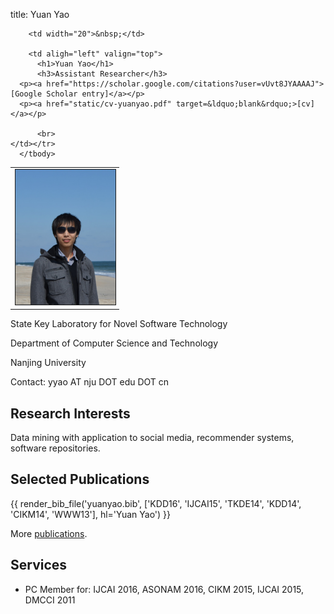 title: Yuan Yao

<!--
<table class="imgtable"><tr><td>
<a href="static/moon-yy2.jpg"><img src="static/moon-yy2.jpg" alt="alt text" width="180px" height="HEIGHTpx" /></a>&nbsp;</td>
<td align="left"><p>&nbsp; Dr. <b>Yuan Yao</b>   <a href="static/cv-yuanyao.pdf" target=&ldquo;blank&rdquo;>[cv]</a></p>
<p>&nbsp; Assistant Researcher</p>
<p>&nbsp; State Key Laboratory for Novel Software Technology</p>
<p>&nbsp; Department of Computer Science and Technology</p>
<p>&nbsp; Nanjing University</p>
<p>&nbsp; No 163 Xianlin Ave. Nanjing</p>
<p>&nbsp; Email: yyao AT nju DOT edu DOT cn</p>
</td></tr></table>
-->

<table width="90%">
      <tbody><tr>
        <td width="160" align="left" valign="top">
          <img src="static/moon-yy2.jpg" width="160" border="1">
        </td>

        <td width="20">&nbsp;</td>

        <td aligh="left" valign="top">
          <h1>Yuan Yao</h1>
          <h3>Assistant Researcher</h3>
	  <p><a href="https://scholar.google.com/citations?user=vUvt8JYAAAAJ">[Google Scholar entry]</a></p>
	  <p><a href="static/cv-yuanyao.pdf" target=&ldquo;blank&rdquo;>[cv]</a></p>

          <br>
	</td></tr>
      </tbody>
</table>

<p>State Key Laboratory for Novel Software Technology</p>
<p>Department of Computer Science and Technology</p>
<p>Nanjing University</p>
<p>Contact: yyao AT nju DOT edu DOT cn</p>




## Research Interests

Data mining with application to social media, recommender systems, software repositories.

## Selected Publications

{{ render_bib_file('yuanyao.bib', ['KDD16', 'IJCAI15', 'TKDE14', 'KDD14', 'CIKM14', 'WWW13'], hl='Yuan Yao') }}

More [publications](publications).

## Services

* PC Member for: IJCAI 2016, ASONAM 2016, CIKM 2015, IJCAI 2015, DMCCI 2011

